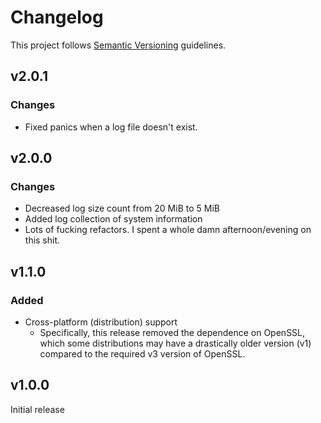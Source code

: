 # Changelog

This project follows [Semantic Versioning](http://semver.org) guidelines.

## v2.0.1

### Changes

- Fixed panics when a log file doesn't exist.

## v2.0.0

### Changes

- Decreased log size count from 20 MiB to 5 MiB
- Added log collection of system information
- Lots of fucking refactors. I spent a whole damn afternoon/evening on this shit.

## v1.1.0

### Added

- Cross-platform (distribution) support
    - Specifically, this release removed the dependence on OpenSSL, which some distributions may have a drastically
      older version (v1) compared to the required v3 version of OpenSSL.

## v1.0.0

Initial release